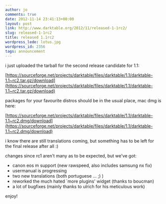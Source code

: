 ```yaml
---
author: jo
comments: true
date: 2012-11-14 23:41:13+00:00
layout: post
link: http://www.darktable.org/2012/11/released-1-1rc2/
slug: released-1-1rc2
title: released 1.1rc2
wordpress_lede: lotus.jpg
wordpress_id: 2356
tags: announcement
---
```


i just uploaded the tarball for the second release candidate for 1.1:

[https://sourceforge.net/projects/darktable/files/darktable/1.1/darktable-1.1~rc2.tar.gz/download](https://sourceforge.net/projects/darktable/files/darktable/1.1/darktable-1.1~rc2.tar.gz/download)

packages for your favourite distros should be in the usual place, mac dmg is here:

[https://sourceforge.net/projects/darktable/files/darktable/1.1/darktable-1.1~rc2.dmg/download](https://sourceforge.net/projects/darktable/files/darktable/1.1/darktable-1.1~rc2.dmg/download)

i know there are still translations coming, but something has to be
left for the final release after all :)

changes since rc1 aren't many as to be expected, but we've got:

* canon eos m support (new rawspeed, also includes samsung nx fix)
* usermanual is progressing
* two new translations (both portuguese ... ;) )
* reworked the much hated `more plugins' widget (thanks to boucman)
* a lot of bugfixes (mainly thanks to ulrich for his meticulous work)

enjoy!
